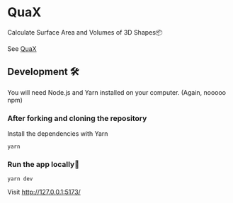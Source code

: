 # QuaX

Calculate Surface Area and Volumes of 3D Shapes📦

See [QuaX](https://quax.vercel.app)

## Development 🛠️

You will need Node.js and Yarn installed on your computer. (Again, nooooo npm)

### After forking and cloning the repository

Install the dependencies with Yarn

`yarn`

### Run the app locally🥳

`yarn dev`

Visit http://127.0.0.1:5173/
